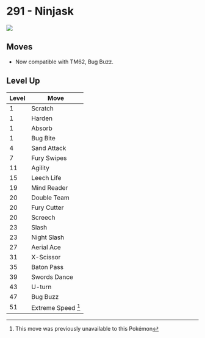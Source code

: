 # 291 - Ninjask
![][291]

## Moves

 - Now compatible with TM62, Bug Buzz.

## Level Up

Level | Move
---   | ---
  1   | Scratch
  1   | Harden
  1   | Absorb
  1   | Bug Bite
  4   | Sand Attack
  7   | Fury Swipes
 11   | Agility
 15   | Leech Life
 19   | Mind Reader
 20   | Double Team
 20   | Fury Cutter
 20   | Screech
 23   | Slash
 23   | Night Slash
 27   | Aerial Ace
 31   | X-Scissor
 35   | Baton Pass
 39   | Swords Dance
 43   | U-turn
 47   | Bug Buzz
 51   | Extreme Speed [^1]



[291]: ../img/pokemon/291.png

[^1]: This move was previously unavailable to this Pokémon